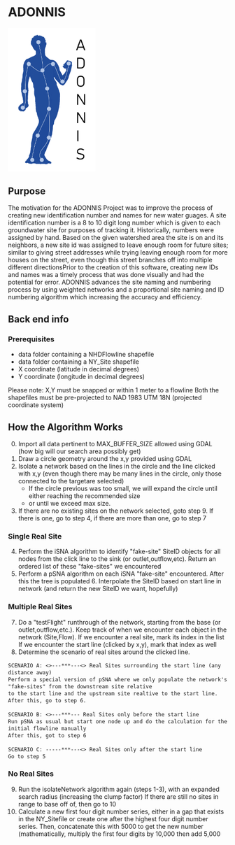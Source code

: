 # ADONNIS
<img src="/images/logoRob.png" width="200"/>

## Purpose
The motivation for the ADONNIS Project was to improve the process of creating new identification number and names for new water guages. A site identification number is a 8 to 10 digit long number which is given to each groundwater site for purposes of tracking it. Historically, numbers were assigned by hand. Based on the given watershed area the site is on and its neighbors, a new site id was assigned to leave enough room for future sites; similar to giving street addresses while trying leaving enough room for more houses on the street, even though this street branches off into multiple different directionsPrior to the creation of this software, creating new IDs and names was a timely process that was done visually and had the potential for error. ADONNIS advances the site naming and numbering process by using weighted networks and a proportional site naming and ID numbering algorithm which increasing the accuracy and efficiency. 

## Back end info

  ### Prerequisites

  - data folder containing a NHDFlowline shapefile
  - data folder containing a NY_Site shapefile
  - X coordinate (latitude in decimal degrees)
  - Y coordinate (longitude in decimal degrees)


  Please note: X,Y must be snapped or within 1 meter to a flowline
  Both the shapefiles must be pre-projected to NAD 1983 UTM 18N (projected coordinate system)


## How the Algorithm Works
  0. Import all data pertinent to MAX_BUFFER_SIZE allowed using GDAL (how big will our search area possibly get)
  1. Draw a circle geometry around the x,y provided using GDAL
  2. Isolate a network based on the lines in the circle and the line clicked with x,y (even though there may be many lines in
  the circle, only those connected to the targetare selected)
	  * If the circle previous was too small, we will expand the circle until either reaching the recommended size
	  * or until we exceed max size.
  3. If there are no existing sites on the network selected, goto step 9. If there is one, go to step 4,
  if there are more than one, go to step 7
  
  ### Single Real Site
  4. Perform the iSNA algorithm to identify "fake-site" SiteID objects for all nodes from the click line to
	the sink (or outlet,outflow,etc). Return an ordered list of these "fake-sites" we encountered
  5. Perform a pSNA algorithm on each iSNA "fake-site" encountered. After this the tree is populated
	6. Interpolate the SiteID based on start line in network (and return the new SiteID we want, hopefully)
  
  ### Multiple Real Sites
  7. Do a "testFlight" runthrough of the network, starting from the base (or outlet,outflow,etc.). Keep track
  of when we encounter each object in the network (Site,Flow). If we encounter a real site, mark its index in the list
  If we encounter the start line (clicked by x,y), mark that index as well
  8. Determine the scenario of real sites around the clicked line.
  	
	SCENARIO A: <>---***---<> Real Sites surrounding the start line (any distance away)
	Perform a special version of pSNA where we only populate the network's "fake-sites" from the downstream site relative
	to the start line and the upstream site realtive to the start line.
	After this, go to step 6.
	
	SCENARIO B: <>---***--- Real Sites only before the start line
	Run pSNA as usual but start one node up and do the calculation for the initial flowline manually
	After this, got to step 6
	
	SCENARIO C: -----***---<> Real Sites only after the start line
	Go to step 5
  
  ### No Real Sites
  9. Run the isolateNetwork algorithm again (steps 1-3), with an expanded search radius (increasing the clump factor)
  If there are still no sites in range to base off of, then go to 10
  10. Calculate a new first four digit number series, either in a gap that exists in the NY_Sitefile or create one after the
  highest four digit number series. Then, concatenate this with 5000 to get the new number (mathematically, multiply the first
  four digits by 10,000 then add 5,000
  
